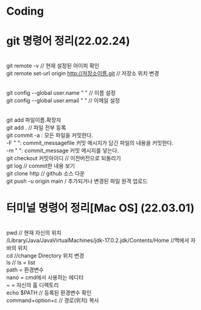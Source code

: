 # Coding

# git 명령어 정리(22.02.24)
<br>git remote -v // 현재 설정된 아이피 확인
<br>git remote set-url origin http://저장소이름.git // 저장소 위치 변경

<br>git config --global user.name " " // 이름 설정
<br>git config --global user.email " " // 이메일 설정

<br>git add 파일이름.확장자
<br>git add . // 파일 전부 등록
<br>git commit -a : 모든 파일을 커밋한다.
<br>           -F " ": commit_messagefile 커밋 메시지가 담긴 파일의 내용을 커밋한다.
<br>           -m " ": commit_message 커밋 메시지를 넣는다.
<br>git checkout 커밋아이디 // 이전버전으로 되돌리기
<br>git log // commit한 내용 보기
<br>git clone http // github 소스 다운
<br>git push -u origin main / 추가되거나 변경된 파일 원격 업로드

# 터미널 명령어 정리[Mac OS] (22.03.01) 
<br> pwd // 현재 자신의 위치
<br> /Library/Java/JavaVirtualMachines/jdk-17.0.2.jdk/Contents/Home //맥에서 자바의 위치
<br> cd //change Directory 위치 변경
<br> ls // ls = list 
<br> path =  환경변수
<br> nano =  cmd에서 사용하는 에디터
<br> ~ = 자신의 홈 디렉토리 
<br> echo $PATH // 등록된 환경변수 확인
<br> command+option+c // 경로(위치) 복사
